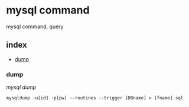 # mysql command
mysql command, query

## index
- [dump](#dump)

### dump
*mysql dump*
```
mysqldump -u[id] -p[pw] --routines --trigger [DBname] > [fname].sql
```